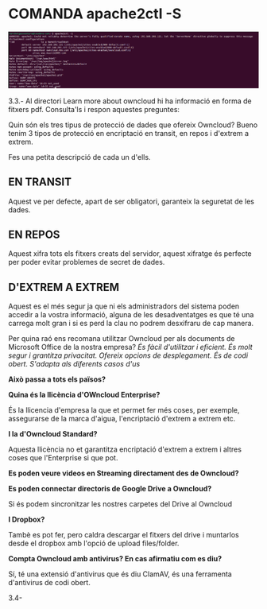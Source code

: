 # COMANDA apache2ctl -S
![alt text](apache8.png)




3.3.- Al directori Learn more about owncloud hi ha informació en forma de fitxers pdf. Consulta'ls i respon aquestes preguntes:

Quin són els tres tipus de protecció de dades que ofereix Owncloud?
Bueno tenim 3 tipos de protecció en encriptació en transit, en repos i d'extrem a extrem.

Fes una petita descripció de cada un d'ells.
## EN TRANSIT
Aquest ve per defecte, apart de ser obligatori, garanteix la seguretat de les dades.
## EN REPOS 
Aquest xifra tots els fitxers creats del servidor, aquest xifratge és perfecte per poder evitar problemes de secret de dades.
## D'EXTREM A EXTREM
Aquest es el més segur ja que ni els administradors del sistema poden accedir a la vostra informació, alguna de les desadventatges es que té una carrega molt gran i si es perd la clau no podrem desxifraru de cap manera.

Per quina raó ens recomana utilitzar Owncloud per als documents de Microsoft Office de la nostra empresa?
*És fàcil d'utilitzar i eficient.*
*És molt segur i grantitza privacitat.*
*Ofereix opcions de desplegament.*
*És de codi obert.*
*S'adapta als diferents casos d'us*

**Això passa a tots els països?**

**Quina és la llicència d'OWncloud Enterprise?**

  És la llicencia d'empresa la que et permet fer més coses, per exemple, assegurarse de la marca d'aigua, l'encriptació d'extrem a extrem etc.

**I la d'Owncloud Standard?**
 
 Aquesta llicència no et garantitza encriptació d'extrem a extrem i altres coses que l'Enterprise si que pot. 

**Es poden veure videos en Streaming directament des de Owncloud?**

**Es poden connectar directoris de Google Drive a Owncloud?**
  
  Si és podem sincronitzar les nostres carpetes del Drive al Owncloud

**I Dropbox?** 

 Tambè es pot fer, pero caldra descargar el fitxers del drive i muntarlos desde el dropbox amb l'opció de upload files/folder.


**Compta Owncloud amb antivirus? En cas afirmatiu com es diu?**

  Sí, té una extensió d'antivirus que és diu ClamAV, és una ferramenta d'antivirus de codi obert.
  
  
  3.4-  
  
